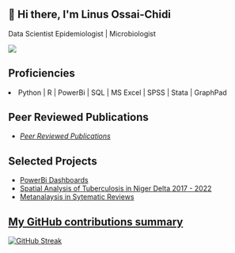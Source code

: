 ## 👋 Hi there, I'm Linus Ossai-Chidi
Data Scientist  Epidemiologist | Microbiologist

![](https://komarev.com/ghpvc/?username=linus4one&color=05F26C)

<h2>Proficiencies</h2>
<li>Python | R | PowerBi | SQL | MS Excel | SPSS | Stata | GraphPad </li>


<h2>Peer Reviewed Publications</h2>
<ul>
<li><a href="https://orcid.org/0000-0002-5385-0389"><i>Peer Reviewed Publications</i></a></li>
</ul>

<h2>Selected Projects</h2>
<ul>
<li><a href="https://github.com/linus4one/PowerBidashboards">PowerBi Dashboards</a></li>
<li><a href="https://github.com/linus4one/niger-delta_tb_hiv_spatial">Spatial Analysis of Tuberculosis in Niger Delta 2017 - 2022</a></li>
<li><a href="https://github.com/linus4one/meta_analysis_for_proportions">Metanalaysis in Sytematic Reviews</li>
</ul>

<h2>My GitHub contributions summary</h2>

[![GitHub Streak](https://github-readme-streak-stats.herokuapp.com?user=linus2one&theme=dark&ring=fb4362&file=fb4362&currStreakNum=fb4362&currStreakLabel=fb4362&hide_border=true)](https://git.io/streak-stats)



